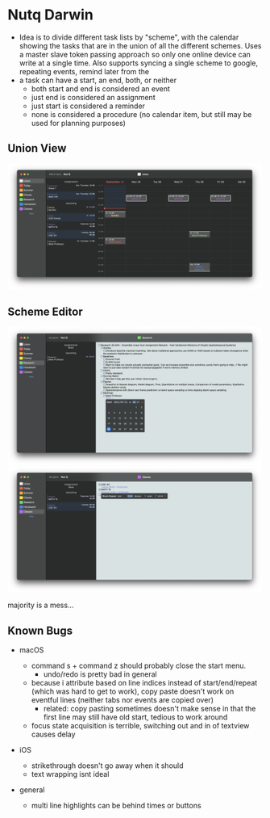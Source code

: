 #  Nutq Darwin

- Idea is to divide different task lists by "scheme", with the calendar showing the tasks that are in the union of all the different schemes. Uses a master slave token passing approach so only one online device can write at a single time. Also supports syncing a single scheme to google, repeating events, remind later from the 
- a task can have a start, an end, both, or neither
    - both start and end is considered an event
    - just end is considered an assignment
    - just start is considered a reminder
    - none is considered a procedure (no calendar item, but still may be used for planning purposes)
## Union View

![Union View](.github/union-view.png)

## Scheme Editor

![Scheme View](.github/scheme-view.png)
![Scheme View 2](.github/scheme-view-2.png)

majority is a mess...
## Known Bugs
- macOS
    - command s + command z should probably close the start menu.
        - undo/redo is pretty bad in general
    - because i attribute based on line indices instead of start/end/repeat (which was hard to get to work), copy paste doesn't work on eventful lines (neither tabs nor events are copied over)
        - related: copy pasting sometimes doesn't make sense in that the first line may still have old start, tedious to work around
    - focus state acquisition is terrible, switching out and in of textview causes delay
- iOS
    - strikethrough doesn't go away when it should
    - text wrapping isnt ideal

- general
    - multi line highlights can be behind times or buttons
